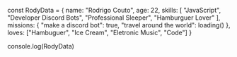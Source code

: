 const RodyData = {
    name: "Rodrigo Couto",
    age: 22,
    skills: [
        "JavaScript",
        "Developer Discord Bots",
        "Professional Sleeper",
        "Hamburguer Lover"
    ],
    missions: {
        "make a discord bot": true,
        "travel around the world": loading()
    },
    loves: ["Hambuguer", "Ice Cream", "Eletronic Music", "Code"]
}

console.log(RodyData)
